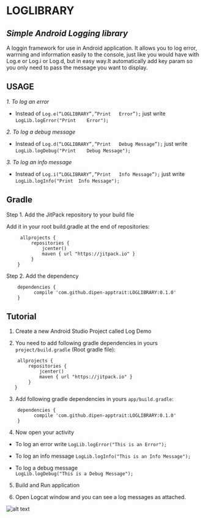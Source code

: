# LOGLIBRARY
<i>Simple Android	Logging library</i>
---
A loggin framework for use in Android application. It allows you to log error, warrning and information easily to the console, just like you would have with Log.e or Log.i or Log.d, but in easy way.It automatically add key param so you only need to pass the message you want to display.


## USAGE

*1. To log an error*
- Instead of ```Log.e(“LOGLIBRARY”,”Print	Error”);``` just write ```LogLib.logError("Print	Error");```

*2. To log a debug message*
- Instead of ```Log.d(“LOGLIBRARY”,”Print	Debug Message”);``` just write ```LogLib.logDebug("Print	Debug Message");```

*3. To log an info message*
- Instead of ```Log.i(“LOGLIBRARY”,”Print	Info Message”);``` just write ```LogLib.logInfo("Print	Info Message");```


 ## Gradle
 
 Step 1. Add the JitPack repository to your build file
 
 Add it in your root build.gradle at the end of repositories:
 
``` 
     allprojects {
         repositories {
             jcenter()
             maven { url "https://jitpack.io" }
         }
    }
```

Step 2. Add the dependency

``` 
    dependencies {
          compile 'com.github.dipen-apptrait:LOGLIBRARY:0.1.0'
    }
```


 ## Tutorial
 
 1. Create a new Android Studio Project called Log Demo
 
 2. You need to add following gradle dependencies in yours ```project/build.gradle``` (Root gradle file):
 ``` 
     allprojects {
         repositories {
             jcenter()
             maven { url "https://jitpack.io" }
         }
    }
 ```
 
 3. Add following gradle dependencies in yours ```app/build.gradle```:
 
``` 
    dependencies {
          compile 'com.github.dipen-apptrait:LOGLIBRARY:0.1.0'
    }
```
 
 4. Now open your activity
 
 - To log an error write 
 ```LogLib.logError("This is an Error");```

 - To log an info message 
 ```LogLib.logInfo("This is an Info Message");```

 - To log a debug message  
 ```LogLib.logDebug("This is a Debug Message");```

 5. Build and Run application
 
 6. Open Logcat window and you can see a log messages as attached.
 
 ![alt text](http://apptraitsolutions.com/images/logcat.png)

